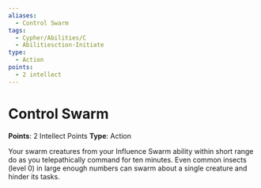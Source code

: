 ```yaml
---
aliases:
  - Control Swarm
tags:
  - Cypher/Abilities/C
  - Abilitiesction-Initiate
type:
  - Action
points:
  - 2 intellect
---
```


# Control Swarm

**Points**: 2 Intellect Points
**Type**: Action

Your swarm creatures from your Influence Swarm ability within short range do as you telepathically command for ten minutes. Even common insects (level 0) in large enough numbers can swarm about a single creature and hinder its tasks.
